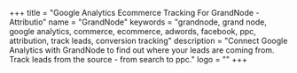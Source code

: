 +++
title = "Google Analytics Ecommerce Tracking For GrandNode - Attributio"
name = "GrandNode"
keywords = "grandnode, grand node, google analytics, commerce, ecommerce, adwords, facebook, ppc, attribution, track leads, conversion tracking"
description = "Connect Google Analytics with GrandNode to find out where your leads are coming from. Track leads from the source - from search to ppc."
logo = ""
+++
